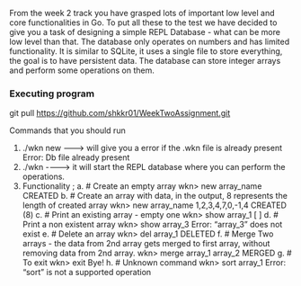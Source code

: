 From the week 2 track you have grasped lots of important low level and core functionalities
in Go. To put all these to the test we have decided to give you a task of designing a simple
REPL Database - what can be more low level than that.
The database only operates on numbers and has limited functionality. It is similar to SQLite,
it uses a single file to store everything, the goal is to have persistent data. The database can
store integer arrays and perform some operations on them.


### Executing program
git pull https://github.com/shkkr01/WeekTwoAssignment.git

Commands that you should run 
1. ./wkn new ---> will give you a error if the .wkn file is already present 
Error: Db file already present
2. ./wkn ----> it will start the REPL database where you can perform the operations.
3. Functionality ;
   a. # Create an empty array
        wkn> new array_name
        CREATED
   b. # Create an array with data, in the output, 8 represents the length of created array
        wkn> new array_name 1,2,3,4,7,0,-1,4
        CREATED (8)
   c. # Print an existing array - empty one
        wkn> show array_1
        [ ]
   d. # Print a non existent array
        wkn> show array_3
        Error: “array_3” does not exist
   e. # Delete an array
        wkn> del array_1
        DELETED
   f. # Merge Two arrays - the data from 2nd array gets merged to first array, without removing
        data from 2nd array.
        wkn> merge array_1 array_2
        MERGED
   g. # To exit
        wkn> exit
        Bye!
   h. # Unknown command
        wkn> sort array_1
        Error: “sort” is not a supported operation
